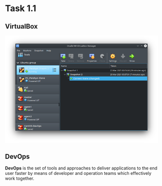 # Task 1.1
## VirtualBox
![alt text](https://github.com/LawRider/DevOps_online_Kharkiv_2021Q2/blob/master/task2.1/1.png)
## DevOps
**DevOps** is the set of tools and approaches to deliver applications to the end user faster by means of developer and operation teams which effectively work together.
